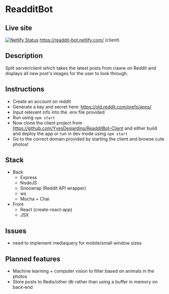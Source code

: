 # ReadditBot

## Live site
[![Netlify Status](https://api.netlify.com/api/v1/badges/8836b909-55bf-468c-b095-c91b59de7d42/deploy-status)](https://app.netlify.com/sites/readdit-bot/deploys)
https://readdit-bot.netlify.com/ (client)

## Description
Split server/client which takes the latest posts from r/aww on Reddit and displays all new post's images for the user to look through.

## Instructions
- Create an account on reddit
- Generate a key and secret here: https://old.reddit.com/prefs/apps/
- Input relevant info into the .env file provided
- Run using ```npm start```
- Now clone the client project from https://github.com/YvesDesjardins/ReadditBot-Client and either build and deploy the app or run in dev mode using ```npm start```
- Go to the correct domain provided by starting the client and browse cute photos!

## Stack
- Back
  - Express
  - NodeJS
  - Snoowrap (Reddit API wrapper)
  - ws
  - Mocha + Chai
- Front
  - React (create-react-app)
  - JSX

## Issues
- need to implement mediaquery for mobile/small window sizes

## Planned features
- Machine learning + computer vision to filter based on animals in the photos
- Store posts to Redis/other db rather than using a buffer in memory on back-end

